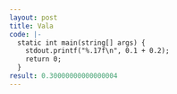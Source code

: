 ```yaml
---
layout: post
title: Vala
code: |-
  static int main(string[] args) {
    stdout.printf("%.17f\n", 0.1 + 0.2);
    return 0;
  }
result: 0.30000000000000004
---
```

